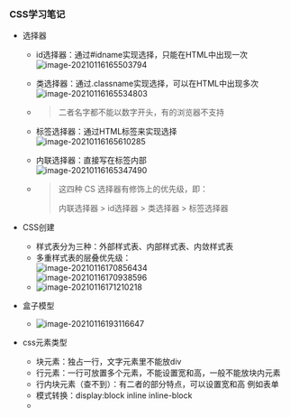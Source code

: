 ### CSS学习笔记

- 选择器

  - id选择器：通过#idname实现选择，只能在HTML中出现一次  
    ![image-20210116165503794](https://raw.githubusercontent.com/Kong-PR/Typora-picture/master/img/image-20210116165503794.png)

  - 类选择器：通过.classname实现选择，可以在HTML中出现多次  
    ![image-20210116165534803](https://raw.githubusercontent.com/Kong-PR/Typora-picture/master/img/image-20210116165534803.png)

  - > 二者名字都不能以数字开头，有的浏览器不支持

  - 标签选择器：通过HTML标签来实现选择  
    ![image-20210116165610285](https://raw.githubusercontent.com/Kong-PR/Typora-picture/master/img/image-20210116165610285.png)

  - 内联选择器：直接写在标签内部  
    ![image-20210116165347490](https://raw.githubusercontent.com/Kong-PR/Typora-picture/master/img/image-20210116165347490.png)

  - > 这四种 CS 选择器有修饰上的优先级，即：
    >
    > 内联选择器 > id选择器 > 类选择器 > 标签选择器

- CSS创建
  - 样式表分为三种：外部样式表、内部样式表、内敛样式表
  - 多重样式表的层叠优先级：  
    ![image-20210116170856434](https://raw.githubusercontent.com/Kong-PR/Typora-picture/master/img/image-20210116170856434.png)  
    ![image-20210116170938596](https://raw.githubusercontent.com/Kong-PR/Typora-picture/master/img/image-20210116170938596.png)  
  - ![image-20210116171210218](https://raw.githubusercontent.com/Kong-PR/Typora-picture/master/img/image-20210116171210218.png)  

- 盒子模型
  
  - ![image-20210116193116647](https://raw.githubusercontent.com/Kong-PR/Typora-picture/master/img/image-20210116193116647.png)
  
- css元素类型

  - 块元素：独占一行，文字元素里不能放div
  - 行元素：一行可放置多个元素，不能设置宽和高，一般不能放块内元素
  - 行内块元素（查不到）：有二者的部分特点，可以设置宽和高 例如表单
  - 模式转换：display:block  inline  inline-block
  - 

